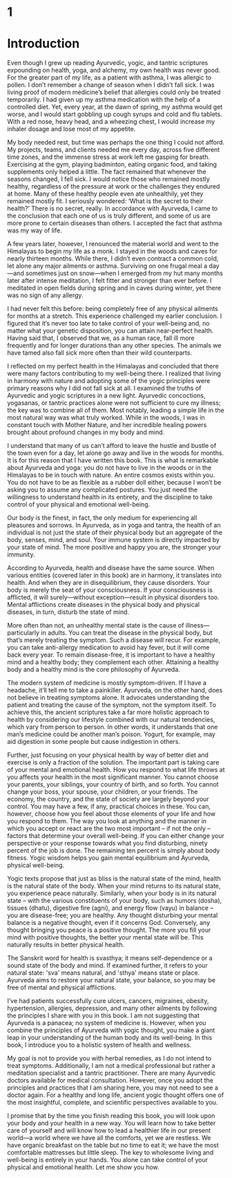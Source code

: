 # 1
# Introduction

Even though I grew up reading Ayurvedic, yogic, and tantric scriptures expounding on health, yoga, and alchemy, my own health was never good. For the greater part of my life, as a patient with asthma, I was allergic to pollen. I don’t remember a change of season when I didn’t fall sick. I was living proof of modern medicine’s belief that allergies could only be treated temporarily. I had given up my asthma medication with the help of a controlled diet. Yet, every year, at the dawn of spring, my asthma would get worse, and I would start gobbling up cough syrups and cold and flu tablets. With a red nose, heavy head, and a wheezing chest, I would increase my inhaler dosage and lose most of my appetite.

My body needed rest, but time was perhaps the one thing I could not afford. My projects, teams, and clients needed me every day, across five different time zones, and the immense stress at work left me gasping for breath. Exercising at the gym, playing badminton, eating organic food, and taking supplements only helped a little. The fact remained that whenever the seasons changed, I fell sick. I would notice those who remained mostly healthy, regardless of the pressure at work or the challenges they endured at home. Many of these healthy people even ate unhealthily, yet they remained mostly fit. I seriously wondered: ‘What is the secret to their health?’ There is no secret, really. In accordance with Ayurveda, I came to the conclusion that each one of us is truly different, and some of us are more prone to certain diseases than others. I accepted the fact that asthma was my way of life.


A few years later, however, I renounced the material world and went to the Himalayas to begin my life as a monk. I stayed in the woods and caves for nearly thirteen months. While there, I didn’t even contract a common cold, let alone any major ailments or asthma. Surviving on one frugal meal a day—and sometimes just on snow—when I emerged from my hut many months later after intense meditation, I felt fitter and stronger than ever before. I meditated in open fields during spring and in caves during winter, yet there was no sign of any allergy.

I had never felt this before: being completely free of any physical ailments for months at a stretch. This experience challenged my earlier conclusion. I figured that it’s never too late to take control of your well-being and, no matter what your genetic disposition, you can attain near-perfect health. Having said that, I observed that we, as a human race, fall ill more frequently and for longer durations than any other species. The animals we have tamed also fall sick more often than their wild counterparts.

I reflected on my perfect health in the Himalayas and concluded that there were many factors contributing to my well-being there. I realized that living in harmony with nature and adopting some of the yogic principles were primary reasons why I did not fall sick at all. I examined the truths of Ayurvedic and yogic scriptures in a new light. Ayurvedic concoctions, yogasanas, or tantric practices alone were not sufficient to cure my illness; the key was to combine all of them. Most notably, leading a simple life in the most natural way was what truly worked. While in the woods, I was in constant touch with Mother Nature, and her incredible healing powers brought about profound changes in my body and mind.

I understand that many of us can’t afford to leave the hustle and bustle of the town even for a day, let alone go away and live in the woods for months. It is for this reason that I have written this book. This is what is remarkable about Ayurveda and yoga: you do not have to live in the woods or in the Himalayas to be in touch with nature. An entire cosmos exists within you. You do not have to be as flexible as a rubber doll either, because I won’t be asking you to assume any complicated postures. You just need the willingness to understand health in its entirety, and the discipline to take control of your physical and emotional well-being.

Our body is the finest, in fact, the only medium for experiencing all pleasures and sorrows. In Ayurveda, as in yoga and tantra, the health of an individual is not just the state of their physical body but an aggregate of the body, senses, mind, and soul. Your immune system is directly impacted by your state of mind. The more positive and happy you are, the stronger your immunity.

According to Ayurveda, health and disease have the same source. When various entities (covered later in this book) are in harmony, it translates into health. And when they are in disequilibrium, they cause disorders. Your body is merely the seat of your consciousness. If your consciousness is afflicted, it will surely—without exception—result in physical disorders too. Mental afflictions create diseases in the physical body and physical diseases, in turn, disturb the state of mind.

More often than not, an unhealthy mental state is the cause of illness—particularly in adults. You can treat the disease in the physical body, but that’s merely treating the symptom. Such a disease will recur. For example, you can take anti-allergy medication to avoid hay fever, but it will come back every year. To remain disease-free, it is important to have a healthy mind and a healthy body; they complement each other. Attaining a healthy body and a healthy mind is the core philosophy of Ayurveda.

The modern system of medicine is mostly symptom-driven. If I have a headache, it’ll tell me to take a painkiller. Ayurveda, on the other hand, does not believe in treating symptoms alone. It advocates understanding the patient and treating the cause of the symptom, not the symptom itself. To achieve this, the ancient scriptures take a far more holistic approach to health by considering our lifestyle combined with our natural tendencies, which vary from person to person. In other words, it understands that one man’s medicine could be another man’s poison. Yogurt, for example, may aid digestion in some people but cause indigestion in others.

Further, just focusing on your physical health by way of better diet and exercise is only a fraction of the solution. The important part is taking care of your mental and emotional health. How you respond to what life throws at you affects your health in the most significant manner. You cannot choose your parents, your siblings, your country of birth, and so forth. You cannot change your boss, your spouse, your children, or your friends. The economy, the country, and the state of society are largely beyond your control. You may have a few, if any, practical choices in these. You can, however, choose how you feel about those elements of your life and how you respond to them. The way you look at anything and the manner in which you accept or react are the two most important – if not the only – factors that determine your overall well-being. If you can either change your perspective or your response towards what you find disturbing, ninety percent of the job is done. The remaining ten percent is simply about body fitness. Yogic wisdom helps you gain mental equilibrium and Ayurveda, physical well-being.

Yogic texts propose that just as bliss is the natural state of the mind, health is the natural state of the body. When your mind returns to its natural state, you experience peace naturally. Similarly, when your body is in its natural state – with the various constituents of your body, such as humors (dosha), tissues (dhatu), digestive fire (agni), and energy flow (vayu) in balance – you are disease-free; you are healthy. Any thought disturbing your mental balance is a negative thought, even if it concerns God. Conversely, any thought bringing you peace is a positive thought. The more you fill your mind with positive thoughts, the better your mental state will be. This naturally results in better physical health.

The Sanskrit word for health is svasthya; it means self-dependence or a sound state of the body and mind. If examined further, it refers to your natural state: 'sva' means natural, and 'sthya' means state or place. Ayurveda aims to restore your natural state, your balance, so you may be free of mental and physical afflictions.

I’ve had patients successfully cure ulcers, cancers, migraines, obesity, hypertension, allergies, depression, and many other ailments by following the principles I share with you in this book. I am not suggesting that Ayurveda is a panacea; no system of medicine is. However, when you combine the principles of Ayurveda with yogic thought, you make a giant leap in your understanding of the human body and its well-being. In this book, I introduce you to a holistic system of health and wellness.

My goal is not to provide you with herbal remedies, as I do not intend to treat symptoms. Additionally, I am not a medical professional but rather a meditation specialist and a tantric practitioner. There are many Ayurvedic doctors available for medical consultation. However, once you adopt the principles and practices that I am sharing here, you may not need to see a doctor again. For a healthy and long life, ancient yogic thought offers one of the most insightful, complete, and scientific perspectives available to you.

I promise that by the time you finish reading this book, you will look upon your body and your health in a new way. You will learn how to take better care of yourself and will know how to lead a healthier life in our present world—a world where we have all the comforts, yet we are restless. We have organic breakfast on the table but no time to eat it; we have the most comfortable mattresses but little sleep. The key to wholesome living and well-being is entirely in your hands. You alone can take control of your physical and emotional health. Let me show you how.
